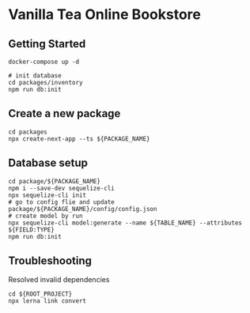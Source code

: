 # Vanilla Tea Online Bookstore

## Getting Started

```shell
docker-compose up -d

# init database
cd packages/inventory
npm run db:init
```

## Create a new package

```shell
cd packages
npx create-next-app --ts ${PACKAGE_NAME}
```

## Database setup

```shell
cd package/${PACKAGE_NAME}
npm i --save-dev sequelize-cli
npx sequelize-cli init
# go to config flie and update package/${PACKAGE_NAME}/config/config.json
# create model by run
npx sequelize-cli model:generate --name ${TABLE_NAME} --attributes ${FIELD:TYPE}
npm run db:init
```

## Troubleshooting

Resolved invalid dependencies

```shell
cd ${ROOT_PROJECT}
npx lerna link convert
```
